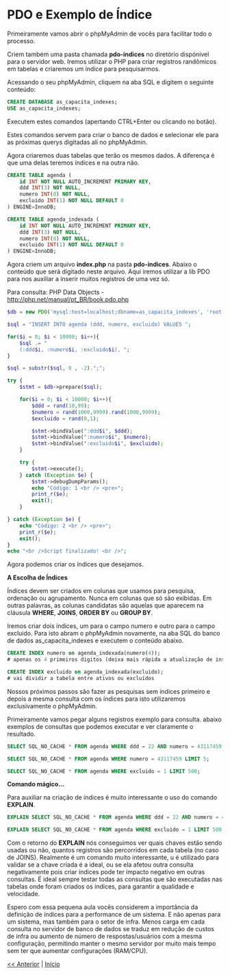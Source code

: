 # PDO e Exemplo de Índice

Primeiramente vamos abrir o phpMyAdmin de vocês para facilitar todo o processo.

Criem também uma pasta chamada **pdo-indices** no diretório dispónível para o servidor web. Iremos utilizar o PHP para criar registros randômicos em tabelas e criaremos um índice para pesquisarmos.

Acessando o seu phpMyAdmin, cliquem na aba SQL e digitem o seguinte conteúdo:

```sql
CREATE DATABASE as_capacita_indexes;
USE as_capacita_indexes;
```

Executem estes comandos (apertando CTRL+Enter ou clicando no botão).

Estes comandos servem para criar o banco de dados e selecionar ele para as próximas querys digitadas ali no phpMyAdmin.

Agora criaremos duas tabelas que terão os mesmos dados. A diferença é que uma delas teremos índices e na outra não.

```sql
CREATE TABLE agenda (
    id INT NOT NULL AUTO_INCREMENT PRIMARY KEY,
    ddd INT(3) NOT NULL,
    numero INT(8) NOT NULL,
    excluido INT(1) NOT NULL DEFAULT 0
) ENGINE=InnoDB;

CREATE TABLE agenda_indexada (
    id INT NOT NULL AUTO_INCREMENT PRIMARY KEY,
    ddd INT(3) NOT NULL,
    numero INT(8) NOT NULL,
    excluido INT(1) NOT NULL DEFAULT 0
) ENGINE=InnoDB;
```

Agora criem um arquivo **index.php** na pasta **pdo-indices**. Abaixo o conteúdo que será digitado neste arquivo. Aqui iremos utilizar a lib PDO para nos auxiliar a inserir muitos registros de uma vez só.

Para consulta: PHP Data Objects -  <http://php.net/manual/pt_BR/book.pdo.php>

```php
$db = new PDO('mysql:host=localhost;dbname=as_capacita_indexes', 'root', 'admin') or die("Erro");

$sql = "INSERT INTO agenda (ddd, numero, excluido) VALUES ";

for($i = 0; $i < 10000; $i++){
    $sql .= "
    (:ddd$i, :numero$i, :excluido$i), ";
}

$sql = substr($sql, 0 , -2).";";

try {
    $stmt = $db->prepare($sql);

    for($i = 0; $i < 10000; $i++){
        $ddd = rand(10,99);
        $numero = rand(1000,9999).rand(1000,9999);
        $excluido = rand(0,1);

        $stmt->bindValue(":ddd$i", $ddd);
        $stmt->bindValue(":numero$i", $numero);
        $stmt->bindValue(":excluido$i", $excluido);
    }

    try {
        $stmt->execute();
    } catch (Exception $e) {
        $stmt->debugDumpParams();
        echo "Código: 1 <br /> <pre>";
        print_r($e);
        exit();
    }

} catch (Exception $e) {
    echo "Código: 2 <br /> <pre>";
    print_r($e);
    exit();
}
echo "<br />Script finalizado! <br />";

```

Agora podemos criar os índices que desejamos.

**A Escolha de Índices**

Índices devem ser criados em colunas que usamos para pesquisa,
ordenação ou agrupamento. Nunca em colunas que só são exibidas. Em
outras palavras, as colunas candidatas são aquelas que aparecem na
cláusula **WHERE**, **JOINS**, **ORDER BY** ou **GROUP BY**.

Iremos criar dois índices, um para o campo numero e outro para o campo excluido. Para isto abram o phpMyAdmin novamente, na aba SQL do banco de dados as_capacita_indexes e executem o conteúdo abaixo.

```sql
CREATE INDEX numero on agenda_indexada(numero(4));
# apenas os 4 primeiros digitos (deixa mais rápida a atualização de inserts e updates)

CREATE INDEX excluido on agenda_indexada(excluido);
# vai dividir a tabela entre ativos ou excluídos
```

Nossos próximos passos são fazer as pesquisas sem índices primeiro e depois a mesma consulta com os índices para isto utilizaremos exclusivamente o phpMyAdmin.

Primeiramente vamos pegar alguns registros exemplo para consulta.  abaixo exemplos de consultas que podemos executar e ver claramente o resultado.

```sql
SELECT SQL_NO_CACHE * FROM agenda WHERE ddd = 22 AND numero = 43117459;

SELECT SQL_NO_CACHE * FROM agenda WHERE numero = 43117459 LIMIT 5;

SELECT SQL_NO_CACHE * FROM agenda WHERE excluido = 1 LIMIT 500;
```

**Comando mágico...**

Para auxiliar na criação de índices é muito interessante o uso do comando **EXPLAIN**.

```sql
EXPLAIN SELECT SQL_NO_CACHE * FROM agenda WHERE ddd = 22 AND numero = 43117459;

EXPLAIN SELECT SQL_NO_CACHE * FROM agenda WHERE excluido = 1 LIMIT 500;
```

Com o retorno do **EXPLAIN** nós conseguimos ver quais chaves estão sendo usadas ou não, quantos registros são percorridos em cada tabela (no caso de JOINS). Realmente é um comando muito interessante, u é utilizado para validar se a chave criada é a ideal, ou se ela afetou outra consulta negativamente pois criar índices pode ter impacto negativo em outras consultas. É ideal sempre testar todas as consultas que são executadas nas tabelas onde foram criados os índices, para garantir a qualidade e velocidade.

Espero com essa pequena aula vocês considerem a importância da definição de índices para a performance de um sistema. E não apenas para um sistema, mas também para o setor de infra. Menos carga em cada consulta no servidor de banco de dados se traduz em redução de custos de infra ou aumento de número de respostas/usuários com a mesma configuração, permitindo manter o mesmo servidor por muito mais tempo sem ter que aumentar configurações (RAM/CPU).

[<< Anterior](https://github.com/agenciasys/as-capacita/blob/master/MySQL/Indices.md)
|
[Início](https://github.com/agenciasys/as-capacita/blob/master/MySQL/README.md#mysql---normaliza%C3%A7%C3%A3o-relacionamentos-e-%C3%8Dndices)
